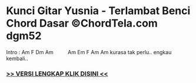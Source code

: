 
 # Kunci Gitar Yusnia - Terlambat Benci Chord Dasar ©ChordTela.com dgm52


Intro : Am F Dm Am          Am Em F Am Am kurasa tak perlu.. engkau kembali..

###  <a href="https://shortlighzx.web.app?sq=Kunci Gitar Yusnia - Terlambat Benci Chord Dasar ©ChordTela.com"> >> VERSI LENGKAP KLIK DISINI << </a>
